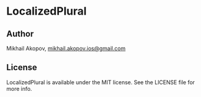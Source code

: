 # LocalizedPlural

## Author

Mikhail Akopov, mikhail.akopov.ios@gmail.com

## License

LocalizedPlural is available under the MIT license. See the LICENSE file for more info.
